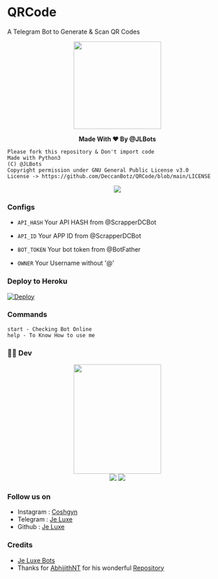 # QRCode
A Telegram Bot to Generate & Scan QR Codes
<p align="middle">
 <img src = "https://telegra.ph/file/0381a33659644d5f43b50.jpg" width="200" height="200">
</p>
  <b><p align="center">Made With ❤ By @JLBots</p></b>


```
Please fork this repository & Don't import code
Made with Python3
(C) @JLBots
Copyright permission under GNU General Public License v3.0
License -> https://github.com/DeccanBotz/QRCode/blob/main/LICENSE
```

<p align="center">
  <a href="https://www.python.org">
    <img src="http://ForTheBadge.com/images/badges/made-with-python.svg">
  </a>
</p>

### Configs
* `API_HASH` Your API HASH from @ScrapperDCBot

* `API_ID` Your APP ID from @ScrapperDCBot

* `BOT_TOKEN` Your bot token from @BotFather

* `OWNER` Your Username without '@'

### Deploy to Heroku


[![Deploy](https://www.herokucdn.com/deploy/button.svg)](https://heroku.com/deploy?template=https://github.com/DeccanBotz/QRCode)

### Commands 
```
start - Checking Bot Online
help - To Know How to use me
```
### 👨‍💻 Dev

<p align="middle">
<img src="https://telegra.ph/file/02196031aecc70af5cec4.jpg" width="200" height="250"><br>
<a href="https://telegram.dog/JLBots"><img src="https://img.shields.io/badge/Telegram-Bot-blue.svg?logo=telegram"></a>
<a href="https://github.com/JeLuxe"><img src="https://badgen.net/badge/Follow%20on%20/GitHub/80FF00?icon=github&labelColor=black"></a>


### Follow us on 
* Instagram : [Coshgyn](https://www.instagram.com/Coshgyn/)
* Telegram   : [Je Luxe](https://t.me/mrjeluxe/)
* Github    : [Je Luxe](https://github.com/JeLuxe/)

### Credits 
* [Je Luxe Bots](https://t.me/jlbots)
* Thanks for [AbhijithNT](https://github.com/AbhijithNT) for his wonderful [Repository]( https://github.com/AbhijithNT/QRCode-Telegram-bot)
